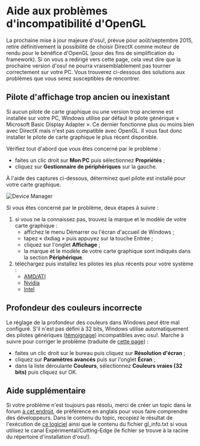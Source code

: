# Aide aux problèmes d'incompatibilité d'OpenGL

La prochaine mise à jour majeure d'osu!, prévue pour août/septembre 2015, retire définitivement la possibilité de choisir DirectX comme moteur de rendu pour le bénéfice d'OpenGL (pour des fins de simplification du framework). Si on vous a redirigé vers cette page, cela veut dire que la prochaine version d'osu! ne pourra vraisemblablement pas tourner correctement sur votre PC. Vous trouverez ci-dessous des solutions aux problèmes que vous serez susceptibles de rencontrer.

## Pilote d'affichage trop ancien ou inexistant

Si aucun pilote de carte graphique ou une version trop ancienne est installée sur votre PC, Windows utilise par défaut le pilote générique « Microsoft Basic Display Adapter ». Ce dernier fonctionne plus ou moins bien avec DirectX mais n'est pas compatible avec OpenGL. Il vous faut donc installer le pilote de carte graphique le plus récent disponible.

Vérifiez tout d'abord que vous êtes concerné par le problème :

- faites un clic droit sur **Mon PC** puis sélectionnez **Propriétés** ;
- cliquez sur **Gestionnaire de périphériques** sur la gauche.

À l'aide des captures ci-dessous, déterminez quel pilote est installé pour votre carte graphique.

![Device Manager](img/FR-Devicemanager.png "Device Manager")

Si vous êtes concerné par le problème, deux étapes à suivre :

1. si vous ne la connaissez pas, trouvez la marque et le modèle de votre carte graphique :
   - affichez le menu Démarrer ou l'écran d'accueil de Windows ;
   - tapez « dxdiag » puis appuyez sur la touche Entrée ;
   - cliquez sur l'onglet **Affichage** ;
   - la marque et le modèle de votre carte graphique sont indiqués dans la section **Périphérique**.
2. téléchargez puis installez les pilotes les plus récents pour votre système :
   - [AMD/ATI](https://amd.com/fr/support)
   - [Nvidia](https://nvidia.fr/Download/index.aspx?lang=fr)
   - [Intel](https://downloadcenter.intel.com/fr/product/81500/C-ur-graphique-Intel-HD-3000)

## Profondeur des couleurs incorrecte

Le réglage de la profondeur des couleurs dans Windows peut être mal configuré. S'il n'est pas défini à 32 bits, Windows utilise automatiquement des pilotes génériques ([témoignage](https://opengl.org/discussion_boards/showthread.php/145008-Why-my-OpenGL-program-uses-Microsoft-GDI-renderer-instead-of-my-GeForce-5200)) incompatibles avec osu!. Marche à suivre pour corriger le problème (traduite de [cette page](https://windows.microsoft.com/en-us/windows/getting-best-display-monitor#getting-best-display-monitor=windows-7&section_2)) :

- faites un clic droit sur le bureau puis cliquez sur **Résolution d'écran** ;
- cliquez sur **Paramètres avancés** puis sur l'onglet **Écran** ;
- dans la liste déroulante **Couleurs**, sélectionnez **Couleurs vraies (32 bits)** puis cliquez sur OK.

## Aide supplémentaire

Si votre problème n'est toujours pas résolu, merci de créer un topic dans le forum [à cet endroit](https://osu.ppy.sh/community/forums/5), de préférence en anglais pour vous faire comprendre des développeurs. Dans le contenu du topic, recopiez le résultat de l'exécution de [ce logiciel](http://realtech-vr.com/home/glview) ainsi que le contenu du fichier gl\_info.txt si vous utilisez le canal Expérimental/Cutting-Edge (le fichier se trouve à la racine du répertoire d'installation d'osu!).
